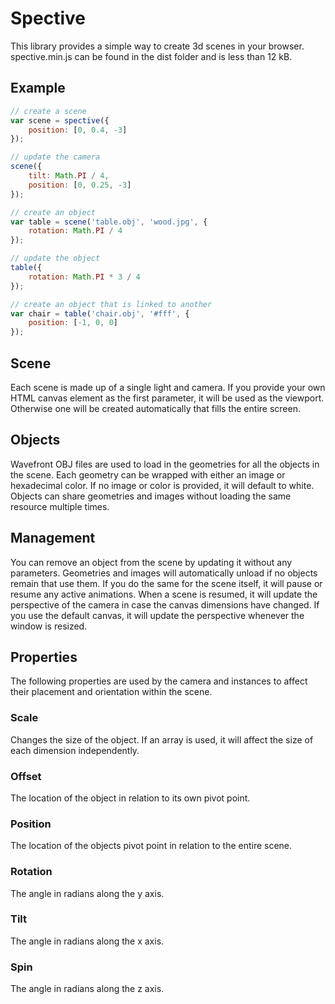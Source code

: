 # Spective
This library provides a simple way to create 3d scenes in your browser. spective.min.js can be found in the dist folder and is less than 12 kB.

## Example
```js
// create a scene
var scene = spective({
	position: [0, 0.4, -3]
});

// update the camera
scene({
	tilt: Math.PI / 4,
	position: [0, 0.25, -3]
});

// create an object
var table = scene('table.obj', 'wood.jpg', {
	rotation: Math.PI / 4
});

// update the object
table({
	rotation: Math.PI * 3 / 4
});

// create an object that is linked to another
var chair = table('chair.obj', '#fff', {
	position: [-1, 0, 0]
});
```

## Scene
Each scene is made up of a single light and camera. If you provide your own HTML canvas element as the first parameter, it will be used as the viewport. Otherwise one will be created automatically that fills the entire screen.

## Objects
Wavefront OBJ files are used to load in the geometries for all the objects in the scene. Each geometry can be wrapped with either an image or hexadecimal color. If no image or color is provided, it will default to white. Objects can share geometries and images without loading the same resource multiple times.

## Management
You can remove an object from the scene by updating it without any parameters. Geometries and images will automatically unload if no objects remain that use them. If you do the same for the scene itself, it will pause or resume any active animations. When a scene is resumed, it will update the perspective of the camera in case the canvas dimensions have changed. If you use the default canvas, it will update the perspective whenever the window is resized.

## Properties
The following properties are used by the camera and instances to affect their placement and orientation within the scene.

### Scale
Changes the size of the object. If an array is used, it will affect the size of each dimension independently.

### Offset
The location of the object in relation to its own pivot point.

### Position
The location of the objects pivot point in relation to the entire scene.

### Rotation
The angle in radians along the y axis.

### Tilt
The angle in radians along the x axis.

### Spin
The angle in radians along the z axis.
